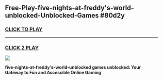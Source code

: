 
## Free-Play-five-nights-at-freddy's-world-unblocked-Unblocked-Games #80d2y
<h3>
<a href="https://news.freeplayer.one?title=five-nights-at-freddy's-world-unblocked&ref=8M">CLICK TO PLAY</a></h3>
<hr>

<h3>
<a href="https://news.freeplayer.one?title=five-nights-at-freddy's-world-unblocked&ref=8M">CLICK 2 PLAY</a>
  
</h3>

<a href="https://news.freeplayer.one?title=five-nights-at-freddy's-world-unblocked&ref=8M"><img src="https://clearcache.store/games.png"></a>


**five-nights-at-freddy's-world-unblocked games unblocked: Your Gateway to Fun and Accessible Online Gaming**
